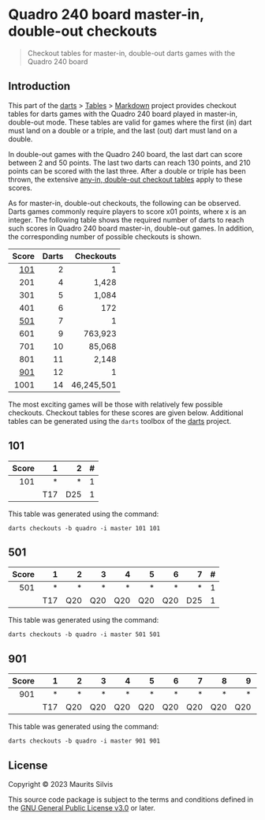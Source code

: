 # Quadro 240 board master-in, double-out checkouts

> Checkout tables for master-in, double-out darts games with the Quadro 240 board

## Introduction

This part of the [darts](https://github.com/mauritssilvis/darts) > [Tables](https://github.com/mauritssilvis/darts/tree/main/tables) > [Markdown](..) project provides checkout tables for darts games with the Quadro 240 board played in master-in, double-out mode.
These tables are valid for games where the first (in) dart must land on a double or a triple, and the last (out) dart must land on a double.

In double-out games with the Quadro 240 board, the last dart can score between 2 and 50 points.
The last two darts can reach 130 points, and 210 points can be scored with the last three.
After a double or triple has been thrown, the extensive [any-in, double-out checkout tables](Quadro_any_in_double_out.md) apply to these scores.

As for master-in, double-out checkouts, the following can be observed.
Darts games commonly require players to score x01 points, where x is an integer.
The following table shows the required number of darts to reach such scores in Quadro 240 board master-in, double-out games.
In addition, the corresponding number of possible checkouts is shown.

|       Score | Darts |  Checkouts |
|------------:|------:|-----------:|
| [101](#101) |     2 |          1 |
|         201 |     4 |      1,428 |
|         301 |     5 |      1,084 |
|         401 |     6 |        172 |
| [501](#501) |     7 |          1 |
|         601 |     9 |    763,923 |
|         701 |    10 |     85,068 |
|         801 |    11 |      2,148 |
| [901](#901) |    12 |          1 |
|        1001 |    14 | 46,245,501 |

The most exciting games will be those with relatively few possible checkouts.
Checkout tables for these scores are given below.
Additional tables can be generated using the `darts` toolbox of the [darts](https://github.com/mauritssilvis/darts) project.

## 101

| Score |   1 |   2 | # |
|------:|----:|----:|--:|
|   101 |   * |   * | 1 |
|       | T17 | D25 | 1 |

This table was generated using the command:

```shell
darts checkouts -b quadro -i master 101 101
```

## 501

| Score |   1 |   2 |   3 |   4 |   5 |   6 |   7 | # |
|------:|----:|----:|----:|----:|----:|----:|----:|--:|
|   501 |   * |   * |   * |   * |   * |   * |   * | 1 |
|       | T17 | Q20 | Q20 | Q20 | Q20 | Q20 | D25 | 1 |

This table was generated using the command:

```shell
darts checkouts -b quadro -i master 501 501
```

## 901

| Score |   1 |   2 |   3 |   4 |   5 |   6 |   7 |   8 |   9 |  10 |  11 |  12 | # |
|------:|----:|----:|----:|----:|----:|----:|----:|----:|----:|----:|----:|----:|--:|
|   901 |   * |   * |   * |   * |   * |   * |   * |   * |   * |   * |   * |   * | 1 |
|       | T17 | Q20 | Q20 | Q20 | Q20 | Q20 | Q20 | Q20 | Q20 | Q20 | Q20 | D25 | 1 |

This table was generated using the command:

```shell
darts checkouts -b quadro -i master 901 901
```

## License

Copyright © 2023 Maurits Silvis

This source code package is subject to the terms and conditions defined in the [GNU General Public License v3.0](../LICENSE.md) or later.
